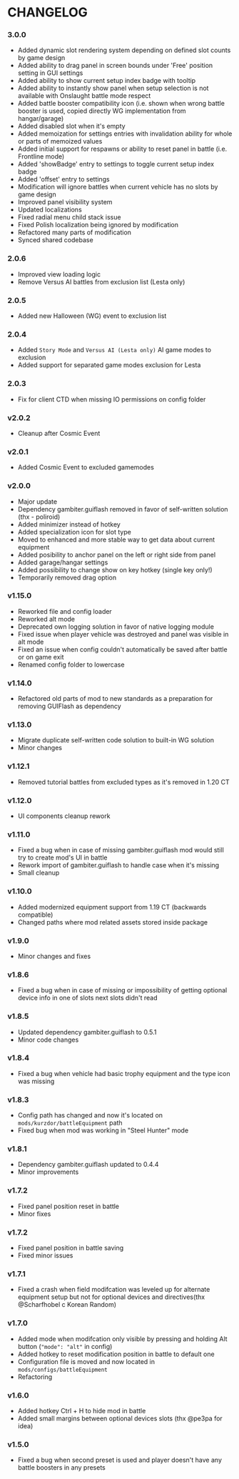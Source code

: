 # CHANGELOG

### 3.0.0

- Added dynamic slot rendering system depending on defined slot counts by game design
- Added ability to drag panel in screen bounds under 'Free' position setting in GUI settings
- Added ability to show current setup index badge with tooltip
- Added ability to instantly show panel when setup selection is not available with Onslaught battle mode respect
- Added battle booster compatibility icon (i.e. shown when wrong battle booster is used, copied directly WG implementation from hangar/garage)
- Added disabled slot when it's empty
- Added memoization for settings entries with invalidation ability for whole or parts of memoized values
- Added initial support for respawns or ability to reset panel in battle (i.e. Frontline mode)
- Added 'showBadge' entry to settings to toggle current setup index badge
- Added 'offset' entry to settings
- Modification will ignore battles when current vehicle has no slots by game design
- Improved panel visibility system
- Updated localizations
- Fixed radial menu child stack issue
- Fixed Polish localization being ignored by modification
- Refactored many parts of modification
- Synced shared codebase

### 2.0.6

- Improved view loading logic
- Remove Versus AI battles from exclusion list (Lesta only)

### 2.0.5

- Added new Halloween (WG) event to exclusion list

### 2.0.4

- Added `Story Mode` and `Versus AI (Lesta only)` AI game modes to exclusion
- Added support for separated game modes exclusion for Lesta

### 2.0.3

- Fix for client CTD when missing IO permissions on config folder

### v2.0.2

- Cleanup after Cosmic Event

### v2.0.1

- Added Cosmic Event to excluded gamemodes 

### v2.0.0

- Major update
- Dependency gambiter.guiflash removed in favor of self-written solution (thx - poliroid)
- Added minimizer instead of hotkey
- Added specialization icon for slot type
- Moved to enhanced and more stable way to get data about current equipment
- Added posibility to anchor panel on the left or right side from panel
- Added garage/hangar settings
- Added possibility to change show on key hotkey (single key only!)
- Temporarily removed drag option

### v1.15.0

- Reworked file and config loader
- Reworked alt mode
- Deprecated own logging solution in favor of native logging module
- Fixed issue when player vehicle was destroyed and panel was visible in alt mode
- Fixed an issue when config couldn't automatically be saved after battle or on game exit
- Renamed config folder to lowercase

### v1.14.0

- Refactored old parts of mod to new standards as a preparation for removing GUIFlash as dependency

### v1.13.0

- Migrate duplicate self-written code solution to built-in WG solution
- Minor changes

### v1.12.1

- Removed tutorial battles from excluded types as it's removed in 1.20 CT

### v1.12.0

- UI components cleanup rework

### v1.11.0

- Fixed a bug when in case of missing gambiter.guiflash mod would still try to create mod's UI in battle
- Rework import of gambiter.guiflash to handle case when it's missing
- Small cleanup

### v1.10.0

- Added modernized equipment support from 1.19 CT (backwards compatible)
- Changed paths where mod related assets stored inside package

### v1.9.0

- Minor changes and fixes

### v1.8.6

- Fixed a bug when in case of missing or impossibility of getting optional device info in one of slots next slots didn't read

### v1.8.5

- Updated dependency gambiter.guiflash to 0.5.1
- Minor code changes

### v1.8.4

- Fixed a bug when vehicle had basic trophy equipment and the type icon was missing

### v1.8.3

- Config path has changed and now it's located on `mods/kurzdor/battleEquipment` path
- Fixed bug when mod was working in "Steel Hunter" mode

### v1.8.1

- Dependency gambiter.guiflash updated to 0.4.4
- Minor improvements

### v1.7.2

- Fixed panel position reset in battle
- Minor fixes

### v1.7.2

- Fixed panel position in battle saving
- Fixed minor issues

### v1.7.1

- Fixed a crash when field modifcation was leveled up for alternate equipment setup but not for optional devices and directives(thx @Scharfhobel с Korean Random)

### v1.7.0

- Added mode when modifcation only visible by pressing and holding Alt button (`"mode": "alt"` in config)
- Added hotkey to reset modification position in battle to default one
- Configuration file is moved and now located in `mods/configs/battleEquipment`
- Refactoring

### v1.6.0

- Added hotkey Ctrl + H to hide mod in battle
- Added small margins between optional devices slots (thx @pe3pa for idea)

### v1.5.0

- Fixed a bug when second preset is used and player doesn't have any battle boosters in any presets
